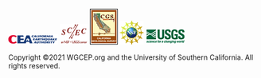 <img src="resources/cea_logo_sm.png"/> <img src="resources/scec_logo_sm.png"/> <img src="resources/cgs_logo_sm.png"/> <img src="resources/nsf_logo_sm.png"/> <img src="resources/usgs_logo_sm.png"/>

Copyright &copy;2021 WGCEP.org and the University of Southern California. All rights reserved.